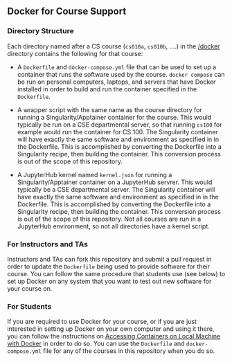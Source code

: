 ## Docker for Course Support

### Directory Structure

Each directory named after a CS course (`cs010a`, `cs010b`, ....) in the [/docker](/docker) directory contains the following for that course:

- A `Dockerfile` and `docker-compose.yml` file that can be used to set up a container that runs the software used by the course. `docker compose` can be run on personal computers, laptops, and servers that have Docker installed in order to build and run the container specified in the `Dockerfile`.

- A wrapper script with the same name as the course directory for running a Singularity/Apptainer container for the course. This would typically be run on a CSE departmental server, so that running `cs100` for example would run the container for CS 100. The Singularity container will have exactly the same software and environment as specified in in the Dockerfile. This is accomplished by converting the Dockerfile into a Singularity recipe, then building the container. This conversion process is out of the scope of this repository.

- A JupyterHub kernel named `kernel.json` for running a Singularity/Apptainer container on a JupyterHub servrer. This would typically be a CSE departmental server. The Singularity  container will have exactly the same software and environment as specified in in the Dockerfile. This is accomplished by converting the Dockerfile into a Singularity recipe, then building the container. This conversion process is out of the scope of this repository. Not all courses are run in a JupyterHub environment, so not all directories have a kernel script.

### For Instructors and TAs

Instructors and TAs can fork this repository and submit a pull request in order to update the `Dockerfile` being used to provide software for their course. You can follow the same procedure that students use (see below) to set up Docker on any system that you want to test out new software for your course on.

### For Students

If you are required to use Docker for your course, or if you are just interested in setting up Docker on your own computer and using it there, you can follow the instructions on [Accessing Containers on Local Machine with Docker](/learning_modules/docker/docker-setup/dockersetup.md) in order to do so. You can use the `Dockerfile` and `docker-compose.yml` file for any of the courses in this repository when you do so.

